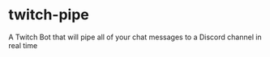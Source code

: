 # twitch-pipe
A Twitch Bot that will pipe all of your chat messages to a Discord channel in real time
